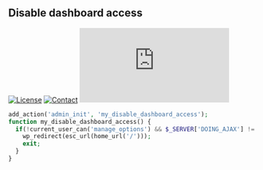 ## Disable dashboard access
[![License](https://img.shields.io/github/license/dedewiweka/snippets?color=brightgreen)](https://github.com/dedewiweka/snippets/blob/main/LICENSE) [![Contact](https://img.shields.io/badge/contact-Dede%20Wiweka-orange)](https://dede.wiweka.com/development) ![File size](https://img.shields.io/github/size/dedewiweka/snippets/Security/disable-dashboard-access.md) 
```php
add_action('admin_init', 'my_disable_dashboard_access');
function my_disable_dashboard_access() {
  if(!current_user_can('manage_options') && $_SERVER['DOING_AJAX'] != '/wp-admin/admin-ajax.php') {
    wp_redirect(esc_url(home_url('/')));
    exit;
  }
}
```